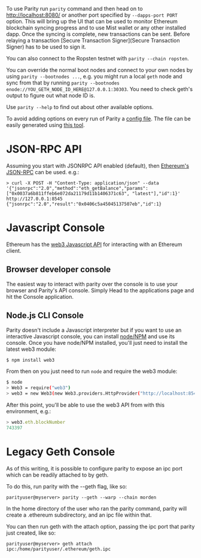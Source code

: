 To use Parity run `parity` command and then head on to [http://localhost:8080/](http://localhost:8080/) or another port specified by `--dapps-port PORT` option. This will bring up the UI that can be used to monitor Ethereum blockchain syncing progress and to use Mist wallet or any other installed dapp. Once the syncing is complete, new transactions can be sent. Before relaying a transaction [Secure Transaction Signer](Secure Transaction Signer) has to be used to sign it.

You can also connect to the Ropsten testnet with `parity --chain ropsten`.

You can override the normal boot nodes and connect to your own nodes by using `parity --bootnodes ...`, e.g. you might run a local `geth` node and sync from that by running `parity --bootnodes enode://YOU_GETH_NODE_ID_HERE@127.0.0.1:30303`. You need to check geth's output to figure out what node ID is.

Use `parity --help` to find out about other available options.

To avoid adding options on every run of Parity a [config file](https://github.com/ethcore/parity/wiki/Configuring-Parity#config-file). The file can be easily generated using [this tool](https://ethcore.github.io/parity-config-generator/).

# JSON-RPC API

Assuming you start with JSONRPC API enabled (default), then [Ethereum's JSON-RPC](JSONRPC) can be used. e.g.:

````
> curl -X POST -H "Content-Type: application/json" --data '{"jsonrpc":"2.0","method":"eth_getBalance","params":["0x0037a6b811ffeb6e072da21179d11b1406371c63", "latest"],"id":1}' http://127.0.0.1:8545
{"jsonrpc":"2.0","result":"0x0406c5a45045137507eb","id":1}
````

# Javascript Console

Ethereum has the [web3 Javascript API](https://github.com/ethereum/wiki/wiki/JavaScript-API) for interacting with an Ethereum client.

## Browser developer console

The easiest way to interact with parity over the console is to use your browser and Parity's API console. Simply Head to the applications page and hit the Console application.

## Node.js CLI Console

Parity doesn't include a Javascript interpreter but if you want to use an interactive Javascript console, you can install [node/NPM](http://nodejs.org) and use its console. Once you have node/NPM installed, you'll just need to install the latest web3 module:

```bash
$ npm install web3
```

From then on you just need to run `node` and require the web3 module:

```bash
$ node
> Web3 = require("web3")
> web3 = new Web3(new Web3.providers.HttpProvider("http://localhost:8545"));
```

After this point, you'll be able to use the web3 API from with this environment, e.g.:

```javascript
> web3.eth.blockNumber
743397
```


# Legacy Geth Console

As of this writing, it is possible to configure parity to expose an ipc port which can be readily attached to by geth.

To do this, run parity with the --geth flag, like so:

    parityuser@myserver> parity --geth --warp --chain morden

In the home directory of the user who ran the parity command, parity will create a .ethereum subdirectory, and an ipc file within that.

You can then run geth with the attach option, passing the ipc port that parity just created, like so:

    parityuser@myserver> geth attach ipc:/home/parityuser/.ethereum/geth.ipc

